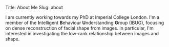 Title: About Me
Slug: about

I am currently working towards my PhD at Imperial College London. I'm a member of the **I**ntelligent **B**ehaviour **U**nderstanding **G**roup (IBUG), focusing on dense reconstruction of facial shape from images. In particular, I'm interested in investigating the low-rank relationship between images and shape.
